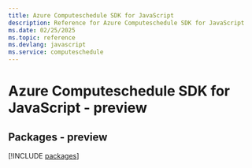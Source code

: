 ```yaml
---
title: Azure Computeschedule SDK for JavaScript
description: Reference for Azure Computeschedule SDK for JavaScript
ms.date: 02/25/2025
ms.topic: reference
ms.devlang: javascript
ms.service: computeschedule
---
```

# Azure Computeschedule SDK for JavaScript - preview
## Packages - preview
[!INCLUDE [packages](computeschedule-index.md)]